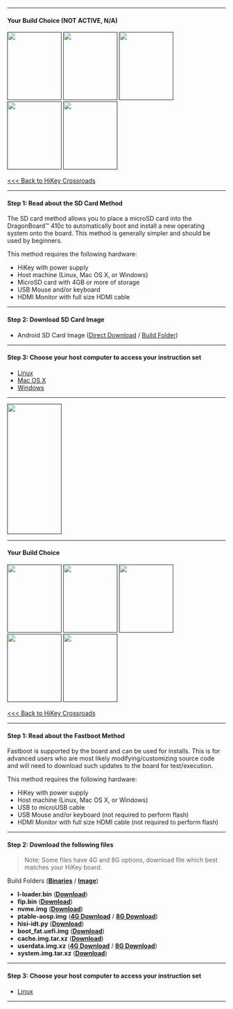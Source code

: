
***
#### Your Build Choice (NOT ACTIVE, N/A)
[<img src="http://i.imgur.com/7rrS2JR.png" data-canonical-src="http://i.imgur.com/7rrS2JR.png" width="125" height="157" />]()
[<img src="http://i.imgur.com/yRQKDI6.png" data-canonical-src="http://i.imgur.com/yRQKDI6.png" width="125" height="157" />]()
[<img src="http://i.imgur.com/7wy1996.png" data-canonical-src="http://i.imgur.com/7wy1996.png" width="125" height="157" />]()
[<img src="http://i.imgur.com/yRQKDI6.png" data-canonical-src="http://i.imgur.com/yRQKDI6.png" width="125" height="157" />]()
[<img src="http://i.imgur.com/g8N21m1.png" data-canonical-src="http://i.imgur.com/g8N21m1.png" width="125" height="157" />]()

[<<< Back to HiKey Crossroads](https://github.com/96boards/documentation/wiki/HiKey-Crossroads)


***
#### Step 1: Read about the SD Card Method
The SD card method allows you to place a microSD card into the DragonBoard™ 410c to automatically boot and install a new operating system onto the board. This method is generally simpler and should be used by beginners. 

This method requires the following hardware:
- HiKey with power supply
- Host machine (Linux, Mac OS X, or Windows)
- MicroSD card with 4GB or more of storage
- USB Mouse and/or keyboard
- HDMI Monitor with full size HDMI cable 

***
#### Step 2: Download SD Card Image

- Android SD Card Image ([Direct Download]() / <a href="" target="_blank">Build Folder</a>)

***
#### Step 3: Choose your host computer to access your instruction set

- [Linux]()
- [Mac OS X]()
- [Windows]()

***

[<img src="http://i.imgur.com/znkTVHx.png" data-canonical-src="http://i.imgur.com/znkTVHx.png" width="125" height="300" />]()


***

#### Your Build Choice

[<img src="http://i.imgur.com/7rrS2JR.png" data-canonical-src="http://i.imgur.com/7rrS2JR.png" width="125" height="157" />]()
[<img src="http://i.imgur.com/yRQKDI6.png" data-canonical-src="http://i.imgur.com/yRQKDI6.png" width="125" height="157" />]()
[<img src="http://i.imgur.com/7wy1996.png" data-canonical-src="http://i.imgur.com/7wy1996.png" width="125" height="157" />]()
[<img src="http://i.imgur.com/yRQKDI6.png" data-canonical-src="http://i.imgur.com/yRQKDI6.png" width="125" height="157" />]()
[<img src="http://i.imgur.com/tXXN5bZ.png" data-canonical-src="http://i.imgur.com/tXXN5bZ.png" width="125" height="157" />]()

[<<< Back to HiKey Crossroads](https://github.com/96boards/documentation/wiki/HiKey-Crossroads)

***
#### Step 1: Read about the Fastboot Method

Fastboot is supported by the board and can be used for installs.  This is for advanced users who are most likely modifying/customizing source code and will need to download such updates to the board for test/execution. 

This method requires the following hardware:
- HiKey with power supply
- Host machine (Linux, Mac OS X, or Windows)
- USB to microUSB cable
- USB Mouse and/or keyboard (not required to perform flash)
- HDMI Monitor with full size HDMI cable (not required to perform flash)

***

#### Step 2: Download the following files

> Note: Some files have 4G and 8G options, download file which best matches your HiKey board.

Build Folders (<a href="http://builds.96boards.org/releases/hikey/linaro/binaries/latest/" target="_blank">**Binaries**</a> / <a href="http://builds.96boards.org/releases/hikey/linaro/aosp/latest/" target="_blank">**Image**</a>)

- **l-loader.bin** ([**Download**](http://builds.96boards.org/releases/hikey/linaro/binaries/latest/l-loader.bin))
- **fip.bin** ([**Download**](http://builds.96boards.org/releases/hikey/linaro/binaries/latest/fip.bin))
- **nvme.img** ([**Download**](http://builds.96boards.org/releases/hikey/linaro/binaries/latest/nvme.img))
- **ptable-aosp.img** ([**4G Download**](http://builds.96boards.org/releases/hikey/linaro/binaries/latest/ptable-aosp-4g.img) / [**8G Download**](http://builds.96boards.org/releases/hikey/linaro/binaries/latest/ptable-aosp-8g.img))
- **hisi-idt.py** ([**Download**](http://builds.96boards.org/releases/hikey/linaro/binaries/latest/hisi-idt.py))
- **boot_fat.uefi.img** ([**Download**](http://builds.96boards.org/releases/hikey/linaro/aosp/latest/boot_fat.uefi.img.tar.xz))
- **cache.img.tar.xz** ([**Download**](http://builds.96boards.org/releases/hikey/linaro/aosp/latest/cache.img.tar.xz))
- **userdata.img.xz** ([**4G Download**](http://builds.96boards.org/releases/hikey/linaro/aosp/latest/userdata-4gb.img.tar.xz) / [**8G Download**](http://builds.96boards.org/releases/hikey/linaro/aosp/latest/userdata-8gb.img.tar.xz))
- **system.img.tar.xz** (<a href="http://builds.96boards.org/releases/hikey/linaro/aosp/latest/system.img.tar.xz" target="_blank">**Download**</a>)

***

#### Step 3: Choose your host computer to access your instruction set

- [Linux](https://github.com/96boards/documentation/wiki/HiKey-Android-Install#linux-host)


***